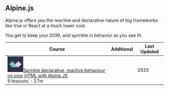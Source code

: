 ## Alpine.js

Alpine.js offers you the reactive and declarative nature of big frameworks like Vue or React at a much lower cost.

You get to keep your DOM, and sprinkle in behavior as you see fit.

| Course                                                                                                                                                                                                                                                                                                                                         | Additional | Last Updated |
| ---------------------------------------------------------------------------------------------------------------------------------------------------------------------------------------------------------------------------------------------------------------------------------------------------------------------------------------------- | ---------- | ------------ |
| <img src="https://raw.githubusercontent.com/Zenfection/Image/master/2023/07/07-10-02-03-alpinejs.webp" title="" alt="alpinejs.webp" width="50">[Sprinkle declarative, reactive behaviour on your HTML with Alpine JS](https://egghead.io/courses/sprinkle-declarative-reactive-behaviour-on-your-html-with-alpine-js-5f8b)<br>9 lessions - 17m |            | 2020         |
